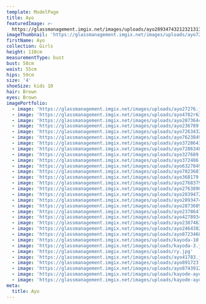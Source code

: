 ```yaml
---
template: ModelPage
title: Ayo
featuredImage: >-
  https://glassmanagement.imgix.net/images/uploads/ayo28934743212321313222222.jpg
imageThumbnail: 'https://glassmanagement.imgix.net/images/uploads/ayo72634327123111111.jpg'
firstName: Ayo
collection: Girls
height: 110cm
measurementType: bust
bust: 58cm
waist: 55cm
hips: 59cm
size: '4'
shoeSize: kids 10
hair: Brown
eyes: Brown
imagePortfolio:
  - image: 'https://glassmanagement.imgix.net/images/uploads/ayo27276.jpg'
  - image: 'https://glassmanagement.imgix.net/images/uploads/ayo4782r634872.jpg'
  - image: 'https://glassmanagement.imgix.net/images/uploads/ayo28736443.jpg'
  - image: 'https://glassmanagement.imgix.net/images/uploads/ayo236789.jpg'
  - image: 'https://glassmanagement.imgix.net/images/uploads/ayo72634327123111111.jpg'
  - image: 'https://glassmanagement.imgix.net/images/uploads/ayo7623849.jpg'
  - image: 'https://glassmanagement.imgix.net/images/uploads/ayo37286432784.jpg'
  - image: 'https://glassmanagement.imgix.net/images/uploads/ayo72863487623.jpg'
  - image: 'https://glassmanagement.imgix.net/images/uploads/ayo327689.jpg'
  - image: 'https://glassmanagement.imgix.net/images/uploads/ayo372486.jpg'
  - image: 'https://glassmanagement.imgix.net/images/uploads/ayo6327849.jpg'
  - image: 'https://glassmanagement.imgix.net/images/uploads/ayo7823687234.jpg'
  - image: 'https://glassmanagement.imgix.net/images/uploads/ayo368179.jpg'
  - image: 'https://glassmanagement.imgix.net/images/uploads/ayo276837940.jpg'
  - image: 'https://glassmanagement.imgix.net/images/uploads/ayo2763890.jpg'
  - image: 'https://glassmanagement.imgix.net/images/uploads/ayo28394722.jpg'
  - image: 'https://glassmanagement.imgix.net/images/uploads/ayo289347432.jpg'
  - image: 'https://glassmanagement.imgix.net/images/uploads/ayo2873689.jpg'
  - image: 'https://glassmanagement.imgix.net/images/uploads/ayo23786472.jpg'
  - image: 'https://glassmanagement.imgix.net/images/uploads/ayo427893448732.jpg'
  - image: 'https://glassmanagement.imgix.net/images/uploads/ayo2387463874.jpg'
  - image: 'https://glassmanagement.imgix.net/images/uploads/ayo24643827624.jpg'
  - image: 'https://glassmanagement.imgix.net/images/uploads/ayo87234689327643.jpg'
  - image: 'https://glassmanagement.imgix.net/images/uploads/kayoda-10.jpg'
  - image: 'https://glassmanagement.imgix.net/images/uploads/kayoda-3.jpg'
  - image: 'https://glassmanagement.imgix.net/images/uploads/ry.jpg'
  - image: 'https://glassmanagement.imgix.net/images/uploads/ayo41783.jpg'
  - image: 'https://glassmanagement.imgix.net/images/uploads/ayo891723.jpg'
  - image: 'https://glassmanagement.imgix.net/images/uploads/ayo8743912.jpg'
  - image: 'https://glassmanagement.imgix.net/images/uploads/kayode-ayo982734.jpg'
  - image: 'https://glassmanagement.imgix.net/images/uploads/kayode-ayo897324.jpg'
meta:
  title: Ayo
---
```


